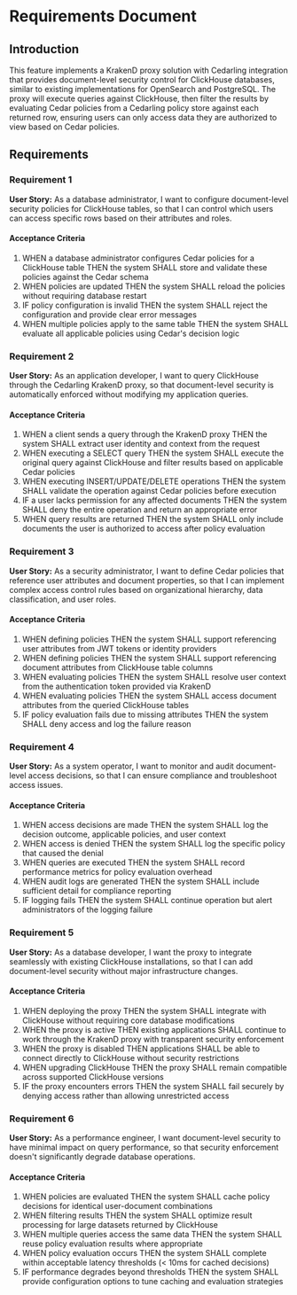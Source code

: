 # Requirements Document

## Introduction

This feature implements a KrakenD proxy solution with Cedarling integration that provides document-level security control for ClickHouse databases, similar to existing implementations for OpenSearch and PostgreSQL. The proxy will execute queries against ClickHouse, then filter the results by evaluating Cedar policies from a Cedarling policy store against each returned row, ensuring users can only access data they are authorized to view based on Cedar policies.

## Requirements

### Requirement 1

**User Story:** As a database administrator, I want to configure document-level security policies for ClickHouse tables, so that I can control which users can access specific rows based on their attributes and roles.

#### Acceptance Criteria

1. WHEN a database administrator configures Cedar policies for a ClickHouse table THEN the system SHALL store and validate these policies against the Cedar schema
2. WHEN policies are updated THEN the system SHALL reload the policies without requiring database restart
3. IF policy configuration is invalid THEN the system SHALL reject the configuration and provide clear error messages
4. WHEN multiple policies apply to the same table THEN the system SHALL evaluate all applicable policies using Cedar's decision logic

### Requirement 2

**User Story:** As an application developer, I want to query ClickHouse through the Cedarling KrakenD proxy, so that document-level security is automatically enforced without modifying my application queries.

#### Acceptance Criteria

1. WHEN a client sends a query through the KrakenD proxy THEN the system SHALL extract user identity and context from the request
2. WHEN executing a SELECT query THEN the system SHALL execute the original query against ClickHouse and filter results based on applicable Cedar policies
3. WHEN executing INSERT/UPDATE/DELETE operations THEN the system SHALL validate the operation against Cedar policies before execution
4. IF a user lacks permission for any affected documents THEN the system SHALL deny the entire operation and return an appropriate error
5. WHEN query results are returned THEN the system SHALL only include documents the user is authorized to access after policy evaluation

### Requirement 3

**User Story:** As a security administrator, I want to define Cedar policies that reference user attributes and document properties, so that I can implement complex access control rules based on organizational hierarchy, data classification, and user roles.

#### Acceptance Criteria

1. WHEN defining policies THEN the system SHALL support referencing user attributes from JWT tokens or identity providers
2. WHEN defining policies THEN the system SHALL support referencing document attributes from ClickHouse table columns
3. WHEN evaluating policies THEN the system SHALL resolve user context from the authentication token provided via KrakenD
4. WHEN evaluating policies THEN the system SHALL access document attributes from the queried ClickHouse tables
5. IF policy evaluation fails due to missing attributes THEN the system SHALL deny access and log the failure reason

### Requirement 4

**User Story:** As a system operator, I want to monitor and audit document-level access decisions, so that I can ensure compliance and troubleshoot access issues.

#### Acceptance Criteria

1. WHEN access decisions are made THEN the system SHALL log the decision outcome, applicable policies, and user context
2. WHEN access is denied THEN the system SHALL log the specific policy that caused the denial
3. WHEN queries are executed THEN the system SHALL record performance metrics for policy evaluation overhead
4. WHEN audit logs are generated THEN the system SHALL include sufficient detail for compliance reporting
5. IF logging fails THEN the system SHALL continue operation but alert administrators of the logging failure

### Requirement 5

**User Story:** As a database developer, I want the proxy to integrate seamlessly with existing ClickHouse installations, so that I can add document-level security without major infrastructure changes.

#### Acceptance Criteria

1. WHEN deploying the proxy THEN the system SHALL integrate with ClickHouse without requiring core database modifications
2. WHEN the proxy is active THEN existing applications SHALL continue to work through the KrakenD proxy with transparent security enforcement
3. WHEN the proxy is disabled THEN applications SHALL be able to connect directly to ClickHouse without security restrictions
4. WHEN upgrading ClickHouse THEN the proxy SHALL remain compatible across supported ClickHouse versions
5. IF the proxy encounters errors THEN the system SHALL fail securely by denying access rather than allowing unrestricted access

### Requirement 6

**User Story:** As a performance engineer, I want document-level security to have minimal impact on query performance, so that security enforcement doesn't significantly degrade database operations.

#### Acceptance Criteria

1. WHEN policies are evaluated THEN the system SHALL cache policy decisions for identical user-document combinations
2. WHEN filtering results THEN the system SHALL optimize result processing for large datasets returned by ClickHouse
3. WHEN multiple queries access the same data THEN the system SHALL reuse policy evaluation results where appropriate
4. WHEN policy evaluation occurs THEN the system SHALL complete within acceptable latency thresholds (< 10ms for cached decisions)
5. IF performance degrades beyond thresholds THEN the system SHALL provide configuration options to tune caching and evaluation strategies